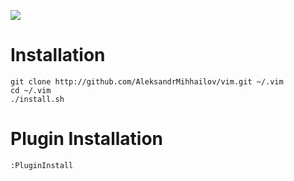 [![](http://img.shields.io/badge/aleksandr-approved-brightgreen.svg)](https://www.youtube.com/watch?v=9auOCbH5Ns4)

# Installation

    git clone http://github.com/AleksandrMihhailov/vim.git ~/.vim
    cd ~/.vim
    ./install.sh

# Plugin Installation

    :PluginInstall
